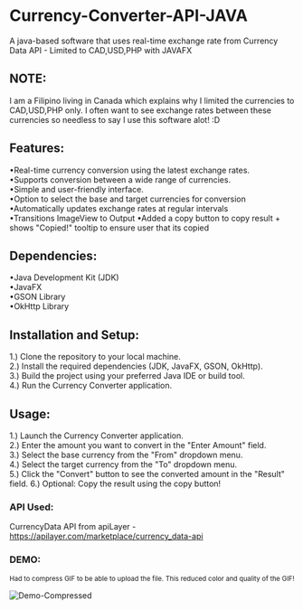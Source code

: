 # Currency-Converter-API-JAVA 
A java-based software that uses real-time exchange rate from Currency Data API - Limited to CAD,USD,PHP with JAVAFX

<h2>NOTE:</h2>
I am a Filipino living in Canada which explains why I limited the currencies to CAD,USD,PHP only. I often want to see exchange rates between these currencies so needless to say I use this software alot! :D

<h2>Features:</h2>

•Real-time currency conversion using the latest exchange rates.\
•Supports conversion between a wide range of currencies.\
•Simple and user-friendly interface.\
•Option to select the base and target currencies for conversion\
•Automatically updates exchange rates at regular intervals\
•Transitions ImageView to Output
•Added a copy button to copy result + shows "Copied!" tooltip to ensure user that its copied


<h2>Dependencies:</h2>

•Java Development Kit (JDK)\
•JavaFX\
•GSON Library\
•OkHttp Library


<h2>Installation and Setup:</h2>

1.) Clone the repository to your local machine.\
2.) Install the required dependencies (JDK, JavaFX, GSON, OkHttp).\
3.) Build the project using your preferred Java IDE or build tool.\
4.) Run the Currency Converter application.

<h2>Usage:</h2>

1.) Launch the Currency Converter application.\
2.) Enter the amount you want to convert in the "Enter Amount" field.\
3.) Select the base currency from the "From" dropdown menu.\
4.) Select the target currency from the "To" dropdown menu.\
5.) Click the "Convert" button to see the converted amount in the "Result" field.
6.) Optional: Copy the result using the copy button!


<h3>API Used:</h3>

CurrencyData API from apiLayer - https://apilayer.com/marketplace/currency_data-api

<h3>DEMO:</h3>
<sub>Had to compress GIF to be able to upload the file. This reduced color and quality of the GIF!</sub>

![Demo-Compressed](https://github.com/HAXN24/Currency-Converter-API-JAVA/assets/119154326/16cd7460-dd14-4b93-b890-82e3358f0118)
